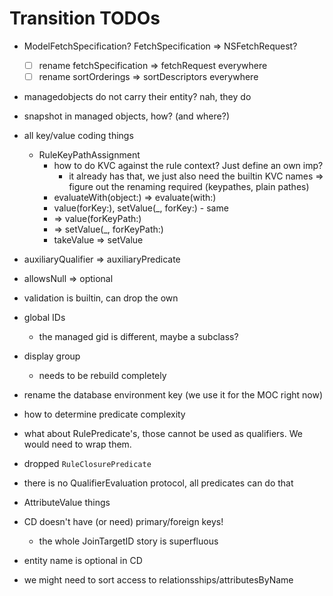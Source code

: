 # Transition TODOs

- ModelFetchSpecification? FetchSpecification => NSFetchRequest?
  - [ ] rename fetchSpecification => fetchRequest everywhere
  - [ ] rename sortOrderings => sortDescriptors everywhere

- managedobjects do not carry their entity? nah, they do

- snapshot in managed objects, how? (and where?)

- all key/value coding things
  - RuleKeyPathAssignment
    - how to do KVC against the rule context? Just define an own imp?
      - it already has that, we just also need the builtin KVC names
    => figure out the renaming required (keypathes, plain pathes)
    - evaluateWith(object:) => evaluate(with:)
    - value(forKey:), setValue(_, forKey:) - same
    - => value(forKeyPath:)
    - => setValue(_, forKeyPath:)
    - takeValue => setValue

- auxiliaryQualifier => auxiliaryPredicate

- allowsNull => optional

- validation is builtin, can drop the own

- global IDs
  - the managed gid is different, maybe a subclass?

- display group
  - needs to be rebuild completely

- rename the database environment key (we use it for the MOC right now)

- how to determine predicate complexity

- what about RulePredicate's, those cannot be used as qualifiers. We would
  need to wrap them.

- dropped `RuleClosurePredicate`

- there is no QualifierEvaluation protocol, all predicates can do that

- AttributeValue things

- CD doesn't have (or need) primary/foreign keys!
  - the whole JoinTargetID story is superfluous

- entity name is optional in CD

- we might need to sort access to relationsships/attributesByName

